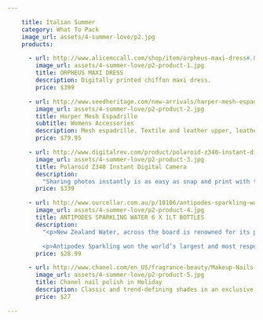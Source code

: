 ```yaml
---

    title: Italian Summer
    category: What To Pack
    image_url: assets/4-summer-love/p2.jpg
    products:

      - url: http://www.alicemccall.com/shop/item/orpheus-maxi-dress#.Ustfz2QW2TZ
        image_url: assets/4-summer-love/p2-product-1.jpg
        title: ORPHEUS MAXI DRESS
        description: Digitally printed chiffon maxi dress.
        price: $399

      - url: http://www.seedheritage.com/new-arrivals/harper-mesh-espadrille/w1/i9675888_1001342/
        image_url: assets/4-summer-love/p2-product-2.jpg
        title: Harper Mesh Espadrille
        subtitle: Womens Accessories
        description: Mesh espadrille. Textile and leather upper, leather lining with jute rubber sole.
        price: $79.95

      - url: http://www.digitalrev.com/product/polaroid-z340-instant-digital-camera/MTAwMDAyMA_A_A
        image_url: assets/4-summer-love/p2-product-3.jpg
        title: Polaroid Z340 Instant Digital Camera
        description:
          "Sharing photos instantly is as easy as snap and print with the Polaroid Z340 Instant Digital Camera. Using the full-function digital camera and integrated printer, photo printing becomes as mobile as photo taking, recapturing the magic of instant photography. Using ZINK® Zero Ink® Printing Technology from ZINK Imaging, instantly transform digital pictures into fun and useful, 3x4” photos that can be shared and enjoyed spontaneously and on the go. Mobile and easy-to-use, the Polaroid Z340 Instant Digital Camera provides a new, innovative way to print and share photos instantly. The Polaroid Way. Capture, view and instantly share your photos."
        price: $339

      - url: http://www.ourcellar.com.au/p/10106/antipodes-sparkling-water-6-x-1lt-bottles?utm_source=myshopping&utm_medium=cpc&utm_campaign=Groceries&utm_term=Antipodes+Sparkling+Water+6+x+1lt+Bottles
        image_url: assets/4-summer-love/p2-product-4.jpg
        title: ANTIPODES SPARKLING WATER 6 X 1LT BOTTLES
        description:
          "<p>New Zealand Water, across the board is renowned for its purity and Antipodes is amongst the most pure. Antipodes comes to the surface from a deep aquifer and is bottled at source in Whakatane, Bay of Plenty, New Zealand.</p>

          <p>Antipodes Sparkling won the world’s largest and most respected International Water tasting awards being announced as the world’s best Sparkling water. Known as the ‘Olympics of Water’  The Berkeley Springs Winter Festival of Waters was held over four days in West Virginia USA  where seventy waters from 12 countries and 22 States competed for medals. The prestigious Gold medal for Sparkling bottled water went to Antipodes Water, New Zealand . The waters are judged for overall quality including appearance, aroma, taste, mouth feel and aftertaste.</p>"
        price: $28.99

      - url: http://www.chanel.com/en_US/fragrance-beauty/Makeup-Nails-LE-VERNIS-89314
        image_url: assets/4-summer-love/p2-product-5.jpg
        title: Chanel nail polish in Holiday
        description: Classic and trend-defining shades in an exclusive formula that strengthens and moisturizes nails as it delivers high-shine colour. Applies evenly without streaking.
        price: $27

---
```

